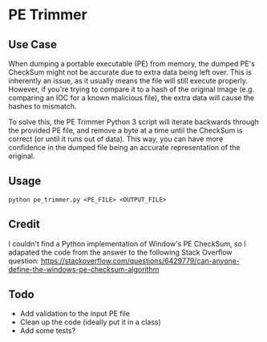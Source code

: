 # PE Trimmer
## Use Case
When dumping a portable executable (PE) from memory, the dumped PE's CheckSum might not be accurate due to extra data being left over. This is inherently an issue, as it usually means the file will still execute properly. However, if you're trying to compare it to a hash of the original image (e.g. comparing an IOC for a known malicious file), the extra data will cause the hashes to mismatch.

To solve this, the PE Trimmer Python 3 script will iterate backwards through the provided PE file, and remove a byte at a time until the CheckSum is correct (or until it runs out of data). This way, you can have more confidence in the dumped file being an accurate representation of the original.

## Usage
```
python pe_trimmer.py <PE_FILE> <OUTPUT_FILE>
```

## Credit
I couldn't find a Python implementation of Window's PE CheckSum, so I adapated the code from the answer to the following Stack Overflow question:
https://stackoverflow.com/questions/6429779/can-anyone-define-the-windows-pe-checksum-algorithm

## Todo
- Add validation to the input PE file
- Clean up the code (ideally put it in a class)
- Add some tests?
